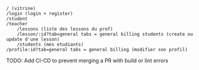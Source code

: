 ```
/ (vitrine)
/login (login + register)
/student
/teacher
    /lessons (liste des lessons du prof)
    /lesson/:id?tab=general tabs = general billing students (create ou update d'une lesson)
    /students (mes etudiants)
/profile:id?tab=general tabs = general billing (modifier son profil)
```

TODO: Add CI-CD to prevent merging a PR with build or lint errors
